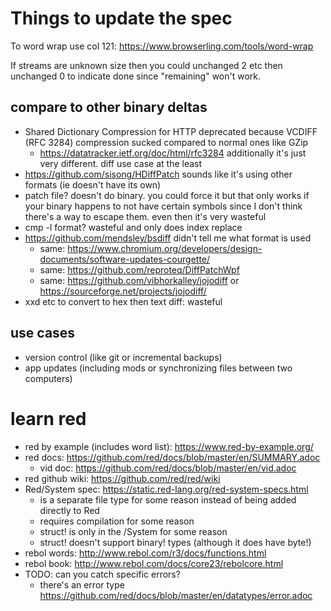 # Things to update the spec

To word wrap use col 121: https://www.browserling.com/tools/word-wrap

If streams are unknown size then you could unchanged 2 etc then unchanged 0 to indicate done since "remaining" won't work.

## compare to other binary deltas
* Shared Dictionary Compression for HTTP deprecated because VCDIFF (RFC 3284) compression sucked compared to normal ones like GZip
   * https://datatracker.ietf.org/doc/html/rfc3284 additionally it's just very different. diff use case at the least
* https://github.com/sisong/HDiffPatch sounds like it's using other formats (ie doesn't have its own)
* patch file? doesn't do binary. you could force it but that only works if your binary happens to not have certain symbols since
   I don't think there's a way to escape them. even then it's very wasteful
* cmp -l format? wasteful and only does index replace
* https://github.com/mendsley/bsdiff didn't tell me what format is used
   * same: https://www.chromium.org/developers/design-documents/software-updates-courgette/
   * same: https://github.com/reproteq/DiffPatchWpf
   * same: https://github.com/vibhorkalley/jojodiff or https://sourceforge.net/projects/jojodiff/
* xxd etc to convert to hex then text diff: wasteful

## use cases
* version control (like git or incremental backups)
* app updates (including mods or synchronizing files between two computers)


# learn red
* red by example (includes word list): https://www.red-by-example.org/
* red docs: https://github.com/red/docs/blob/master/en/SUMMARY.adoc
   * vid doc: https://github.com/red/docs/blob/master/en/vid.adoc
* red github wiki: https://github.com/red/red/wiki
* Red/System spec: https://static.red-lang.org/red-system-specs.html
   * is a separate file type for some reason instead of being added directly to Red
   * requires compilation for some reason
   * struct! is only in the /System for some reason
   * struct! doesn't support binary! types (although it does have byte!)
* rebol words: http://www.rebol.com/r3/docs/functions.html
* rebol book: http://www.rebol.com/docs/core23/rebolcore.html
* TODO: can you catch specific errors?
   * there's an error type https://github.com/red/docs/blob/master/en/datatypes/error.adoc
